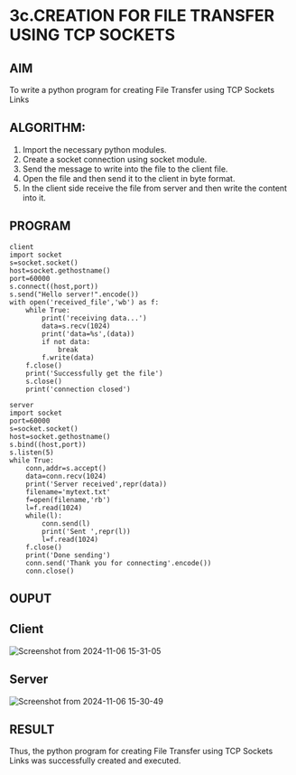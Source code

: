 # 3c.CREATION FOR FILE TRANSFER USING TCP SOCKETS
## AIM
To write a python program for creating File Transfer using TCP Sockets Links
## ALGORITHM:
1. Import the necessary python modules.
2. Create a socket connection using socket module.
3. Send the message to write into the file to the client file.
4. Open the file and then send it to the client in byte format.
5. In the client side receive the file from server and then write the content into it.
## PROGRAM
```
client
import socket
s=socket.socket()
host=socket.gethostname()
port=60000
s.connect((host,port))
s.send("Hello server!".encode())
with open('received_file','wb') as f:
    while True:
        print('receiving data...')
        data=s.recv(1024)
        print('data=%s',(data))
        if not data:
            break
        f.write(data)
    f.close()
    print('Successfully get the file')
    s.close()
    print('connection closed')
```
```
server
import socket
port=60000
s=socket.socket()
host=socket.gethostname()
s.bind((host,port))
s.listen(5)
while True:
    conn,addr=s.accept()
    data=conn.recv(1024)
    print('Server received',repr(data))
    filename='mytext.txt'
    f=open(filename,'rb')
    l=f.read(1024)
    while(l):
        conn.send(l)
        print('Sent ',repr(l))
        l=f.read(1024)
    f.close()
    print('Done sending')
    conn.send('Thank you for connecting'.encode())
    conn.close()
```
## OUPUT
## Client
![Screenshot from 2024-11-06 15-31-05](https://github.com/user-attachments/assets/110bfed9-5b20-43f9-8bd9-21619e7cf81a)

## Server
![Screenshot from 2024-11-06 15-30-49](https://github.com/user-attachments/assets/bca0094a-b413-4f47-9877-57e2c4f44175)


## RESULT
Thus, the python program for creating File Transfer using TCP Sockets Links was 
successfully created and executed.
